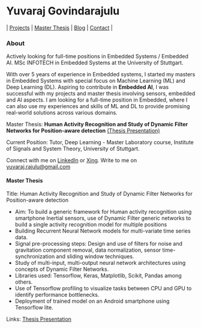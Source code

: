# Yuvaraj Govindarajulu

|  [Projects](projects/README.md)  |  [Master Thesis](https://github.com/Yuvaraj8blr/yuvaraj8blr.github.io/blob/master/docs/MasterThesis_Presentation-min.pdf) |  [Blog](blogs/EAI_Journey.md)  |  [Contact](contact.md)  |


### About
Actively looking for full-time positions in Embedded Systems / Embedded AI. MSc INFOTECH in Embedded Systems at the University of Stuttgart.

With over 5 years of experience in Embedded systems, I started my masters in Embedded Systems with special focus on Machine Learning (ML) and Deep Learning (DL). Aspiring to contribute in __Embedded AI__, I was successful with my projects and master thesis involving sensors, embedded and AI aspects. I am looking for a full-time position in Embedded, where I can also use my experiences and skills of ML and DL to provide promising real-world solutions across various domains.

Master Thesis: __Human Activity Recognition and Study of Dynamic Filter Networks for Position-aware detection__ [(Thesis Presentation)](https://github.com/Yuvaraj8blr/yuvaraj8blr.github.io/blob/master/docs/MasterThesis_Presentation-min.pdf)

Current Position: Tutor, Deep Learning - Master Laboratory course, Institute of Signals and System Theory, University of Stuttgart.

Connect with me on [LinkedIn](https://de.linkedin.com/in/yuvaraj-govindarajulu) or [Xing](https://www.xing.com/profile/Yuvaraj_Govindarajulu/cv). Write to me on [yuvaraj.rajulu@gmail.com](mailto:yuvaraj.rajulu@gmail.com)

#### Master Thesis
Title: Human Activity Recognition and Study of Dynamic Filter Networks for Position-aware detection
- Aim: To build a generic framework for Human activity recognition using smartphone Inertial sensors, use of Dynamic Filter generic networks to build a single activity recognition model for multiple positions
- Building Recurrent Neural Network models for multi-variate time series data.
-	Signal pre-processing steps: Design and use of filters for noise and gravitation component removal, data normalization, sensor time-synchronization and sliding window techniques.
-	Study of multi-input, multi-output neural network architectures using concepts of Dynamic Filter Networks.
-	Libraries used: Tensorflow, Keras, Matplotlib, Scikit, Pandas among others.
-	Use of Tensorflow profiling to visualize tasks between CPU and GPU to identify performance bottlenecks.
-	Deployment of trained model on an Android smartphone using Tensorflow lite.


Links: [Thesis Presentation](https://github.com/Yuvaraj8blr/yuvaraj8blr.github.io/blob/master/docs/MasterThesis_Presentation-min.pdf)
